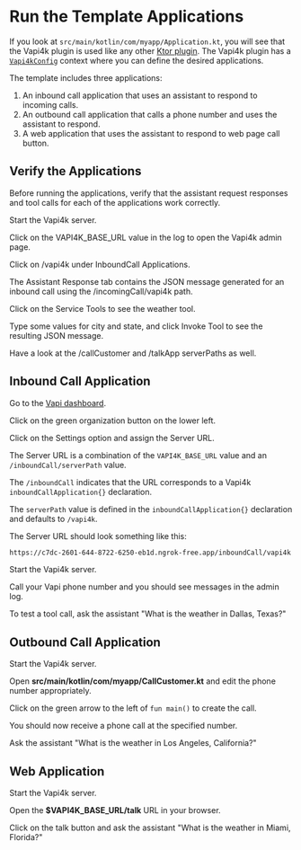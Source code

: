 <show-structure depth="1"/>

# Run the Template Applications

If you look at `src/main/kotlin/com/myapp/Application.kt`, you will see that the Vapi4k plugin is used like
any other [Ktor plugin](https://ktor.io/docs/server-plugins.html).
The Vapi4k plugin has a [`Vapi4kConfig`](%core_url%.vapi4k/-vapi4k-config/index.html)
context where you can define the desired applications.

The template includes three applications:

1) An inbound call application that uses an assistant to respond to incoming calls.
2) An outbound call application that calls a phone number and uses the assistant to respond.
3) A web application that uses the assistant to respond to web page call button.

## Verify the Applications

Before running the applications, verify that the assistant request responses and tool calls for each
of the applications work correctly.

<procedure title="Verify the Applications">
    <step>
        <p>Start the Vapi4k server.</p>
    </step>
    <step>
        <p>Click on the VAPI4K_BASE_URL value in the log to open the Vapi4k admin page.</p>
    </step>
    <step>
        <p>Click on <shortcut>/vapi4k</shortcut> under <shortcut>InboundCall Applications</shortcut>.</p>
    </step>
    <step>
        <p>The <shortcut>Assistant Response</shortcut> tab contains the JSON message generated for an inbound call
          using the <shortcut>/incomingCall/vapi4k</shortcut> path.</p>
    </step>
    <step>
        <p>Click on the <shortcut>Service Tools</shortcut> to see the weather tool.</p>
    </step>
    <step>
        <p>Type some values for city and state, and click <shortcut>Invoke Tool</shortcut> to see the resulting JSON message.</p>
    </step>
    <step>
        <p>Have a look at the <shortcut>/callCustomer</shortcut> and <shortcut>/talkApp</shortcut> serverPaths as well.</p>
    </step>
</procedure>

## Inbound Call Application

<procedure title="Configure Vapi for an Inbound Call">
    <step>
        <p>Go to the <a href="https://dashboard.vapi.ai">Vapi dashboard</a>.</p>
    </step>
    <step>
        <p>Click on the green organization button on the lower left.</p>
    </step>
    <step>
        <p>Click on the <shortcut>Settings</shortcut> option and assign the <shortcut>Server URL</shortcut>.</p>
    </step>

The <shortcut>Server URL</shortcut> is a combination of the `VAPI4K_BASE_URL` value and an `/inboundCall/serverPath`
value.

The `/inboundCall` indicates that the URL corresponds to a Vapi4k `inboundCallApplication{}` declaration.

The `serverPath` value is defined in the `inboundCallApplication{}` declaration and
defaults to `/vapi4k`.

The <shortcut>Server URL</shortcut> should look something like this:

```bash
https://c7dc-2601-644-8722-6250-eb1d.ngrok-free.app/inboundCall/vapi4k
```

</procedure>

<procedure title="Run the Inbound Call Application">
    <step>
        <p>Start the Vapi4k server.</p>
    </step>
    <step>
        <p>Call your Vapi phone number and you should see messages in the admin log.</p>
    </step>
    <step>
        <p>To test a tool call, ask the assistant "What is the weather in Dallas, Texas?"</p>
    </step>
</procedure>

## Outbound Call Application

<procedure title="Run the Outbound Call Application">
    <step>
        <p>Start the Vapi4k server.</p>
    </step>
    <step>
        <p>Open <b>src/main/kotlin/com/myapp/CallCustomer.kt</b> and edit the phone number appropriately.</p>
    </step>
    <step>
        <p>Click on the green arrow to the left of <code>fun main()</code> to create the call.</p>
    </step>
    <step>
        <p>You should now receive a phone call at the specified number.</p>
    </step>
    <step>
        <p>Ask the assistant "What is the weather in Los Angeles, California?"</p>
    </step>
</procedure>

## Web Application

<procedure title="Run the Web Application">
    <step>
        <p>Start the Vapi4k server.</p>
    </step>
    <step>
        <p>Open the <b>$VAPI4K_BASE_URL/talk</b> URL in your browser.</p>
    </step>
    <step>
        <p>Click on the talk button and ask the assistant "What is the weather in Miami, Florida?"</p>
    </step>
</procedure>
